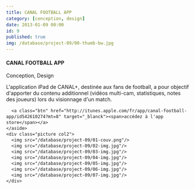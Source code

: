 ```yaml
---
title: CANAL FOOTBALL APP
category: [conception, design]
date: 2013-01-09 00:00
id: 9
published: true
img: /database/project-09/00-thumb-bw.jpg
---
```

<div class="project">
	<span class="white-layer"></span>
	<aside id="description" class="description col3">
	  <h4>CANAL FOOTBALL APP</h4>
	  <p class="note">Conception, Design</p>
	  <p>L'application iPad de CANAL+, destinée aux fans de football, a pour objectif d'apporter du contenu additionnel (vidéos multi-cam, statistiques, notes des joueurs) lors du visionnage d'un match.</p>
	  
	  <a class="btn" href="http://itunes.apple.com/fr/app/canal-football-app/id542610274?mt=8" target="_blanck"><span>accédez à l'app store</span></a>
	</aside>
	<div class="picture col2">
	  <img src="/database/project-09/01-couv.png"/>
	  <img src="/database/project-09/02-img.jpg"/>
	  <img src="/database/project-09/03-img.jpg"/>
	  <img src="/database/project-09/04-img.jpg"/>
	  <img src="/database/project-09/05-img.jpg"/>
	  <img src="/database/project-09/06-img.jpg"/>
	  <img src="/database/project-09/07-img.jpg"/>
	</div>
</div>